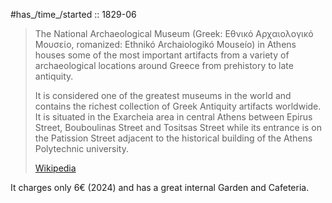
#has_/time_/started :: 1829-06 


> The National Archaeological Museum 
> (Greek: Εθνικό Αρχαιολογικό Μουσείο, romanized: Ethnikó Archaiologikó Mouseío) in Athens 
> houses some of the most important artifacts 
> from a variety of archaeological locations around Greece from prehistory to late antiquity. 
> 
> It is considered one of the greatest museums in the world 
> and contains the richest collection of Greek Antiquity artifacts worldwide. 
> It is situated in the Exarcheia area in central Athens 
> between Epirus Street, Bouboulinas Street and Tositsas Street 
> while its entrance is on the Patission Street 
> adjacent to the historical building of the Athens Polytechnic university.
>
> [Wikipedia](https://en.wikipedia.org/wiki/National%20Archaeological%20Museum,%20Athens)


It charges only 6€ (2024) and has a great internal Garden and Cafeteria. 

